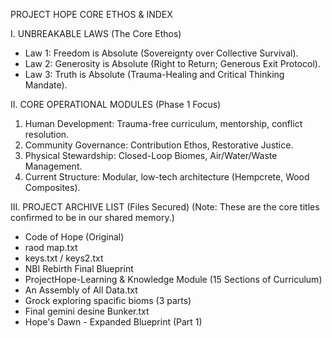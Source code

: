 PROJECT HOPE CORE ETHOS & INDEX

I. UNBREAKABLE LAWS (The Core Ethos)
   - Law 1: Freedom is Absolute (Sovereignty over Collective Survival).
   - Law 2: Generosity is Absolute (Right to Return; Generous Exit Protocol).
   - Law 3: Truth is Absolute (Trauma-Healing and Critical Thinking Mandate).

II. CORE OPERATIONAL MODULES (Phase 1 Focus)
   1. Human Development: Trauma-free curriculum, mentorship, conflict resolution.
   2. Community Governance: Contribution Ethos, Restorative Justice.
   3. Physical Stewardship: Closed-Loop Biomes, Air/Water/Waste Management.
   4. Current Structure: Modular, low-tech architecture (Hempcrete, Wood Composites).

III. PROJECT ARCHIVE LIST (Files Secured)
   (Note: These are the core titles confirmed to be in our shared memory.)
   - Code of Hope (Original)
   - raod map.txt
   - keys.txt / keys2.txt
   - NBI Rebirth Final Blueprint
   - ProjectHope-Learning & Knowledge Module (15 Sections of Curriculum)
   - An Assembly of All Data.txt
   - Grock exploring spacific bioms (3 parts)
   - Final gemini desine Bunker.txt
   - Hope's Dawn - Expanded Blueprint (Part 1)